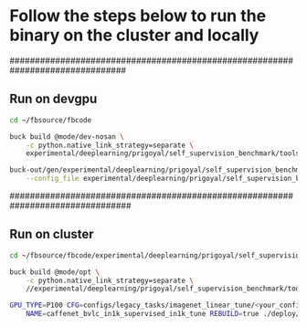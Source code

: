 # Follow the steps below to run the binary on the cluster and locally

###############################################################################
## Run on devgpu
```bash
cd ~/fbsource/fbcode

buck build @mode/dev-nosan \
    -c python.native_link_strategy=separate \
    experimental/deeplearning/prigoyal/self_supervision_benchmark/tools/...

buck-out/gen/experimental/deeplearning/prigoyal/self_supervision_benchmark/tools/train_net.par \
    --config_file experimental/deeplearning/prigoyal/self_supervision_benchmark/configs/<your_config_name>.yaml
```

################################################################################
## Run on cluster
```bash
cd ~/fbsource/fbcode/experimental/deeplearning/prigoyal/self_supervision_benchmark

buck build @mode/opt \
    -c python.native_link_strategy=separate \
    //experimental/deeplearning/prigoyal/self_supervision_benchmark/tools:train_net

GPU_TYPE=P100 CFG=configs/legacy_tasks/imagenet_linear_tune/<your_config>.yaml \
    NAME=caffenet_bvlc_in1k_supervised_in1k_tune REBUILD=true ./deploy/fb/launch.sh
```
